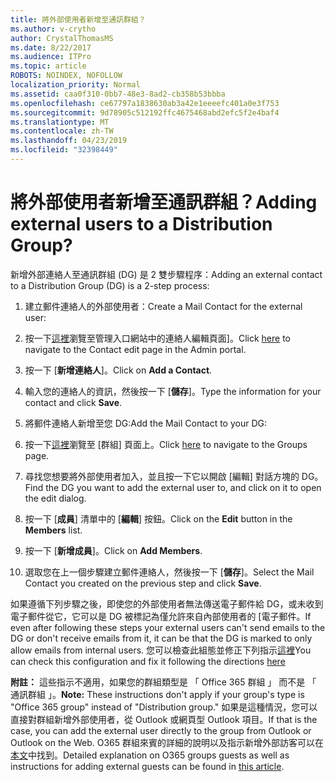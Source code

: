```yaml
---
title: 將外部使用者新增至通訊群組？
ms.author: v-crytho
author: CrystalThomasMS
ms.date: 8/22/2017
ms.audience: ITPro
ms.topic: article
ROBOTS: NOINDEX, NOFOLLOW
localization_priority: Normal
ms.assetid: caa0f310-0bb7-48e3-8ad2-cb358b53bbba
ms.openlocfilehash: ce67797a1838630ab3a42e1eeeefc401a0e3f753
ms.sourcegitcommit: 9d78905c512192ffc4675468abd2efc5f2e4baf4
ms.translationtype: MT
ms.contentlocale: zh-TW
ms.lasthandoff: 04/23/2019
ms.locfileid: "32398449"
---
```

# <a name="adding-external-users-to-a-distribution-group"></a><span data-ttu-id="aa127-102">將外部使用者新增至通訊群組？</span><span class="sxs-lookup"><span data-stu-id="aa127-102">Adding external users to a Distribution Group?</span></span>

<span data-ttu-id="aa127-103">新增外部連絡人至通訊群組 (DG) 是 2 雙步驟程序：</span><span class="sxs-lookup"><span data-stu-id="aa127-103">Adding an external contact to a Distribution Group (DG) is a 2-step process:</span></span>
  
1. <span data-ttu-id="aa127-104">建立郵件連絡人的外部使用者：</span><span class="sxs-lookup"><span data-stu-id="aa127-104">Create a Mail Contact for the external user:</span></span>
    
1. <span data-ttu-id="aa127-105">按一下[這裡](https://admin.microsoft.com/adminportal/home#/Contact)瀏覽至管理入口網站中的連絡人編輯頁面]。</span><span class="sxs-lookup"><span data-stu-id="aa127-105">Click [here](https://admin.microsoft.com/adminportal/home#/Contact) to navigate to the Contact edit page in the Admin portal.</span></span> 
    
2. <span data-ttu-id="aa127-106">按一下 [**新增連絡人**]。</span><span class="sxs-lookup"><span data-stu-id="aa127-106">Click on **Add a Contact**.</span></span>
    
3. <span data-ttu-id="aa127-107">輸入您的連絡人的資訊，然後按一下 [**儲存**]。</span><span class="sxs-lookup"><span data-stu-id="aa127-107">Type the information for your contact and click **Save**.</span></span>
    
2. <span data-ttu-id="aa127-108">將郵件連絡人新增至您 DG:</span><span class="sxs-lookup"><span data-stu-id="aa127-108">Add the Mail Contact to your DG:</span></span>
    
1. <span data-ttu-id="aa127-109">按一下[這裡](https://admin.microsoft.com/adminportal/home#/groups)瀏覽至 [群組] 頁面上。</span><span class="sxs-lookup"><span data-stu-id="aa127-109">Click [here](https://admin.microsoft.com/adminportal/home#/groups) to navigate to the Groups page.</span></span> 
    
2. <span data-ttu-id="aa127-110">尋找您想要將外部使用者加入，並且按一下它以開啟 [編輯] 對話方塊的 DG。</span><span class="sxs-lookup"><span data-stu-id="aa127-110">Find the DG you want to add the external user to, and click on it to open the edit dialog.</span></span>
    
3. <span data-ttu-id="aa127-111">按一下 [**成員**] 清單中的 [**編輯**] 按鈕。</span><span class="sxs-lookup"><span data-stu-id="aa127-111">Click on the **Edit** button in the **Members** list.</span></span> 
    
4. <span data-ttu-id="aa127-112">按一下 [**新增成員**]。</span><span class="sxs-lookup"><span data-stu-id="aa127-112">Click on **Add Members**.</span></span>
    
5. <span data-ttu-id="aa127-113">選取您在上一個步驟建立郵件連絡人，然後按一下 [**儲存**]。</span><span class="sxs-lookup"><span data-stu-id="aa127-113">Select the Mail Contact you created on the previous step and click **Save**.</span></span>
    
<span data-ttu-id="aa127-114">如果遵循下列步驟之後，即使您的外部使用者無法傳送電子郵件給 DG，或未收到電子郵件從它，它可以是 DG 被標記為僅允許來自內部使用者的 [電子郵件。</span><span class="sxs-lookup"><span data-stu-id="aa127-114">If even after following these steps your external users can't send emails to the DG or don't receive emails from it, it can be that the DG is marked to only allow emails from internal users.</span></span> <span data-ttu-id="aa127-115">您可以檢查此組態並修正下列指示[這裡](https://support.office.com/article/Fix-email-delivery-issues-for-error-code-5-7-133-in-Office-365-991abc19-7756-438f-abcb-39f69b80f284.aspx)</span><span class="sxs-lookup"><span data-stu-id="aa127-115">You can check this configuration and fix it following the directions [here](https://support.office.com/article/Fix-email-delivery-issues-for-error-code-5-7-133-in-Office-365-991abc19-7756-438f-abcb-39f69b80f284.aspx)</span></span>
  
 <span data-ttu-id="aa127-116">**附註：** 這些指示不適用，如果您的群組類型是 「 Office 365 群組 」 而不是 「 通訊群組 」。</span><span class="sxs-lookup"><span data-stu-id="aa127-116">**Note:** These instructions don't apply if your group's type is "Office 365 group" instead of "Distribution group."</span></span> <span data-ttu-id="aa127-117">如果是這種情況，您可以直接對群組新增外部使用者，從 Outlook 或網頁型 Outlook 項目。</span><span class="sxs-lookup"><span data-stu-id="aa127-117">If that is the case, you can add the external user directly to the group from Outlook or Outlook on the Web.</span></span> <span data-ttu-id="aa127-118">O365 群組來賓的詳細的說明以及指示新增外部訪客可以在[本文](https://support.office.com/article/Guest-access-in-Office-365-Groups-bfc7a840-868f-4fd6-a390-f347bf51aff6.aspx)中找到。</span><span class="sxs-lookup"><span data-stu-id="aa127-118">Detailed explanation on O365 groups guests as well as instructions for adding external guests can be found in [this article](https://support.office.com/article/Guest-access-in-Office-365-Groups-bfc7a840-868f-4fd6-a390-f347bf51aff6.aspx).</span></span>
  

